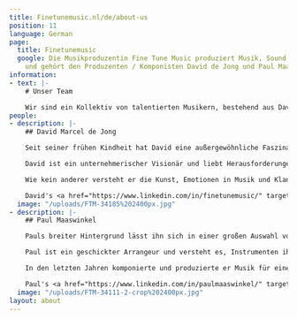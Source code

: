 ```yaml
---
title: Finetunemusic.nl/de/about-us
position: 11
language: German
page:
  title: Finetunemusic
  google: Die Musikproduzentin Fine Tune Music produziert Musik, Sound und Voice-overs
    und gehört den Produzenten / Komponisten David de Jong und Paul Maaswinkel.
information:
- text: |-
    # Unser Team

    Wir sind ein Kollektiv von talentierten Musikern, bestehend aus David und Paul, die sowohl Komponisten als auch Musikproduzenten sind und als Team arbeiten. Vielfalt ist in unserer DNA, wie Sie aus unserem Portfolio hören können. Unser Team besteht aus engagierten Profis. Unsere Aufgabe ist es, etwas Einzigartiges zu schaffen, indem wir unser Wissen nutzen, um Ihren Wünschen zu entsprechen.
people:
- description: |-
    ## David Marcel de Jong

    Seit seiner frühen Kindheit hat David eine außergewöhnliche Faszination für Musik und Klang. Neugier ist eine seiner treibenden Kräfte bei der Schaffung einzigartiger Kompositionen, wobei sein Hintergrund als klassischer Pianist von großem Wert ist. Ein scharfes Ohr für Details ist in seiner Musik zu hören, Wie etwa in den reichen, detaillierten Mixen, die er für verschiedene Musikstile produziert.

    David ist ein unternehmerischer Visionär und liebt Herausforderungen, die von großen kommerziellen Projekten bis hin zu experimentellen Kollaborationen mit anderen Künstlern reichen. Als musikalischer Alleskönner setzt er unter Verwendung mehrerer Alter Egos alle Arten von Musik frei: schwere elektronische Musik, düsterer Soul ebenso wie dynamische klassische Musik.

    Wie kein anderer versteht er die Kunst, Emotionen in Musik und Klang zu integrieren. Er nutzt dies effektiv als Kommunikationsinstrument, wenn es darum geht, Identität in Klang umzuwandeln und den Hörer auf eine Reise zu bringen. David arbeitete unter anderem bereits mit Cabaretier Bert Visscher, Club Guy and Roni und der niederländischen Theaterfirma Van Engelenburg Theaterproducties.

    David's <a href="https://www.linkedin.com/in/finetunemusic/" target="_blank">LinkedIn</a>
  image: "/uploads/FTM-34185%202400px.jpg"
- description: |-
    ## Paul Maaswinkel

    Pauls breiter Hintergrund lässt ihn sich in einer großen Auswahl von Stilen heimisch fühlen. Seine Arbeit als Songwriter und Produzent variiert vom Schreiben eingängiger Popsongs bis hin zu bösen, schmutzigen Beats, bei denen immer wieder unterschiedliche Grooves auftreten.

    Paul ist ein geschickter Arrangeur und versteht es, Instrumenten ihren eigenen Raum in orchestralen Filmmusik-Partituren, swingenden Jazz-Harmonien sowie kompakten Songstrukturen zu geben. Er verfeinerte dieses Handwerk und schrieb Vocal-Arrangements, die ihm mehrere internationale Auszeichnungen einbrachten.

    In den letzten Jahren komponierte und produzierte er Musik für eine Vielzahl von Theaterstücken als Inhouse-Komponist für das Theater Young Ones. Hier entwickelte er einen scharfen Sinn dafür, Geschichten durch Musik zu erzählen, so dass der Zuhörer wirklich bewegt wird. Dies spiegelt sich auch in Pauls enthusiastischer Art wider, mit anderen Künstlern innerhalb und außerhalb des Studios zu kommunizieren. Typhoon, Akwasi und The Cool Quest gehören zu den Künstlern, mit denen er bereits zusammengearbeitet hat.

    Paul's <a href="https://www.linkedin.com/in/paulmaaswinkel/" target="_blank">LinkedIn</a>
  image: "/uploads/FTM-34111-2-crop%202400px.jpg"
layout: about
---
```


